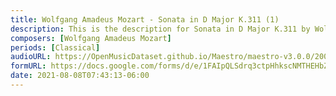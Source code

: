 ```yaml
---
title: Wolfgang Amadeus Mozart - Sonata in D Major K.311 (1)
description: This is the description for Sonata in D Major K.311 by Wolfgang Amadeus Mozart
composers: [Wolfgang Amadeus Mozart]
periods: [Classical]
audioURL: https://OpenMusicDataset.github.io/Maestro/maestro-v3.0.0/2009/MIDI-Unprocessed_05_R1_2009_01-02_ORIG_MID--AUDIO_05_R1_2009_05_R1_2009_01_WAV.midi
formURL: https://docs.google.com/forms/d/e/1FAIpQLSdrq3ctpHhkscNMTHEHbZp9lH3lGemMZXBBxN4kGfaWote6iQ/viewform
date: 2021-08-08T07:43:13-06:00
---
```

